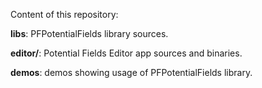 Content of this repository:

<b>libs</b>: PFPotentialFields library sources.

<b>editor/</b>: Potential Fields Editor app sources and binaries.

<b>demos</b>: demos showing usage of PFPotentialFields library.